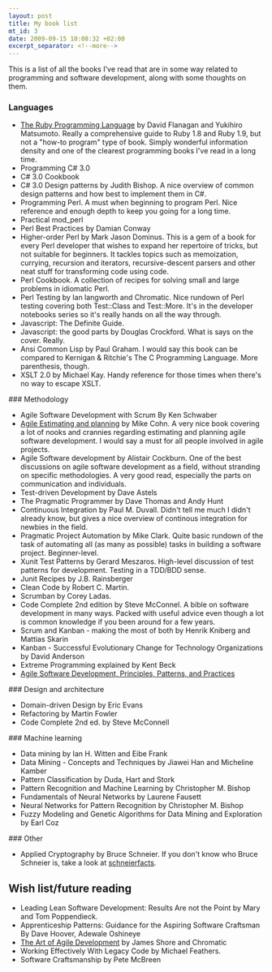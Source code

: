 ```yaml
--- 
layout: post
title: My book list
mt_id: 3
date: 2009-09-15 10:08:32 +02:00
excerpt_separator: <!--more-->
---
```

 This is a list of all the books I've read that are in some way related to programming and software development, along with some thoughts on them.
### Languages
<ul>
	<li><a href="http://www.amazon.co.uk/Ruby-Programming-Language-David-Flanagan/dp/0596516177">The Ruby Programming Language</a> by David Flanagan and Yukihiro Matsumoto. Really a comprehensive guide to Ruby 1.8 and Ruby 1.9, but not a "how-to program" type of book. Simply wonderful information density and one of the clearest programming books I've read in a long time.</li>
	<li>Programming C# 3.0</li>
	<li>C# 3.0 Cookbook</li>
	<li>C# 3.0 Design patterns by Judith Bishop. A nice overview of common design patterns and how best to implement them in C#.</li>
	<li>Programming Perl. A must when beginning to program Perl. Nice reference and enough depth to keep you going for a long time.</li>
	<li>Practical mod_perl</li>
	<li>Perl Best Practices by Damian Conway</li>
	<!--more-->
	<li>Higher-order Perl by Mark Jason Dominus. This is a gem of a book for every Perl developer that wishes to expand her repertoire of tricks, but not suitable for beginners. It tackles topics such as memoization, currying, recursion and iterators, recursive-descent parsers and other neat stuff for transforming code using code.</li>
	<li>Perl Cookbook. A collection of recipes for solving small and large problems in idiomatic Perl.</li>
	<li>Perl Testing by Ian langworth and Chromatic. Nice rundown of Perl testing covering both Test::Class and Test::More. It's in the developer notebooks series so it's really hands on all the way through.</li>
	<li>Javascript: The Definite Guide.</li> 
       <li>Javascript: the good parts by Douglas Crockford. What is says on the cover. Really.</li>
	<li>Ansi Common Lisp by Paul Graham. I would say this book can be compared to Kernigan & Ritchie's The C Programming Language. More parenthesis, though.</li>
	<li>XSLT 2.0 by Michael Kay. Handy reference for those times when there's no way to escape XSLT. </li>
</ul>
### Methodology
<ul>
	<li>Agile Software Development with Scrum By Ken Schwaber</li>
	<li><a title="amazon: Agile estimating and planning" href="http://www.amazon.co.uk/Agile-Estimating-Planning-Robert-Martin/dp/0131479415/">Agile Estimating and planning</a> by Mike Cohn. A very nice book covering a lot of nooks and crannies regarding estimating and planning agile software development. I would say a must for all people involved in agile projects.</li>
	<li>Agile Software development by Alistair Cockburn. One of the best discussions on agile software development as a field, without stranding on specific methodologies. A very good read, especially the parts on communication and individuals.</li>
	<li>Test-driven Development by Dave Astels</li>
	<li>The Pragmatic Programmer by Dave Thomas and Andy Hunt</li>
	<li>Continuous Integration by Paul M. Duvall.  Didn't tell me much I didn't already know, but gives a nice overview of continous integration for newbies in the field. </li>
	<li>Pragmatic Project Automation by Mike Clark. Quite basic rundown of the task of automating all (as many as possible) tasks in building a software project. Beginner-level. </li>
	<li>Xunit Test Patterns by Gerard Meszaros. High-level discussion of test patterns for development. Testing in a TDD/BDD sense. </li>
	<li>Junit Recipes by J.B. Rainsberger</li>
	<li>Clean Code by Robert C. Martin.</li>
      <li>Scrumban by Corey Ladas.</li>
        <li>Code Complete 2nd edition by Steve McConnel. A bible on software development in many ways. Packed with useful advice even though a lot is common knowledge if you been around for a few years. </li>
 <li>Scrum and Kanban - making the most of both by Henrik Kniberg and Mattias Skarin</li>
<li>Kanban - Successful Evolutionary Change for Technology Organizations by David Anderson</li>
	<li>Extreme Programming explained by Kent Beck</li>
	<li><a href="http://www.amazon.co.uk/Software-Development-Principles-Patterns-Practices/dp/0135974445/ref=sr_1_3?ie=UTF8&amp;s=books&amp;qid=1248250805&amp;sr=8-3">Agile Software Development, Principles, Patterns, and Practices</a></li>
</ul>
### Design and architecture
<ul>
	<li>Domain-driven Design by Eric Evans</li>
	<li>Refactoring by Martin Fowler</li>
       <li>Code Complete 2nd ed. by Steve McConnell</li>
</ul>
### Machine learning
<ul>
	<li>Data mining by Ian H. Witten and Eibe Frank</li>
	<li>Data Mining - Concepts and Techniques by Jiawei Han and Micheline Kamber</li>
	<li>Pattern Classification by Duda, Hart and Stork</li>
	<li>Pattern Recognition and Machine Learning by Christopher M. Bishop</li>
	<li>Fundamentals of Neural Networks by Laurene Fausett</li>
	<li>Neural Networks for Pattern Recognition by Christopher M. Bishop</li>
	<li>Fuzzy Modeling and Genetic Algorithms for Data Mining and Exploration by Earl Coz</li>
</ul>
### Other
<ul>
	<li>Applied Cryptography by Bruce Schneier. If you don't know who Bruce Schneier is, take a look at <a href="http://www.schneierfacts.com/">schneierfacts</a>.</li>
</ul>

<h2>Wish list/future reading</h2>
<ul>
	
<li>Leading Lean Software Development: Results Are not the Point by Mary and Tom Poppendieck.</li>
<li>Apprenticeship Patterns: Guidance for the Aspiring Software Craftsman
By Dave Hoover, Adewale Oshineye</li>
<li><a href="http://www.amazon.co.uk/gp/product/0596527675/">The Art of Agile Development</a> by James Shore and Chromatic</li>
<li>Working Effectively With Legacy Code by Michael Feathers.</li>
 <li>Software Craftsmanship by Pete McBreen</li>
</ul>

 
